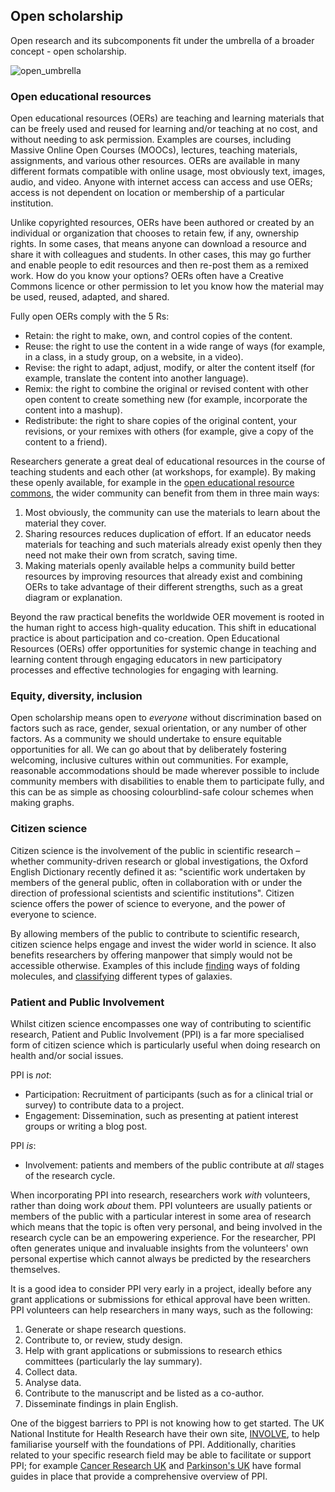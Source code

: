 ## Open scholarship

Open research and its subcomponents fit under the umbrella of a broader concept - open scholarship.

![open_umbrella](../../figures/reproducibility/open_umbrella.png)

### Open educational resources

Open educational resources (OERs) are teaching and learning materials that can be freely used and reused for learning and/or teaching at no cost, and without needing to ask permission. Examples are courses, including Massive Online Open Courses (MOOCs), lectures, teaching materials, assignments, and various other resources. OERs are available in many different formats compatible with online usage, most obviously text, images, audio, and video. Anyone with internet access can access and use OERs; access is not dependent on location or membership of a particular institution.

Unlike copyrighted resources, OERs have been authored or created by an individual or organization that chooses to retain few, if any, ownership rights. In some cases, that means anyone can download a resource and share it with colleagues and students. In other cases, this may go further and enable people to edit resources and then re-post them as a remixed work. How do you know your options? OERs often have a Creative Commons licence or other permission to let you know how the material may be used, reused, adapted, and shared.

Fully open OERs comply with the 5 Rs:

- Retain: the right to make, own, and control copies of the content.
- Reuse: the right to use the content in a wide range of ways (for example, in a class, in a study group, on a website, in a video).
- Revise: the right to adapt, adjust, modify, or alter the content itself (for example, translate the content into another language).
- Remix: the right to combine the original or revised content with other open content to create something new (for example, incorporate the content into a mashup).
- Redistribute: the right to share copies of the original content, your revisions, or your remixes with others (for example, give a copy of the content to a friend).

Researchers generate a great deal of educational resources in the course of teaching students and each other (at workshops, for example).
By making these openly available, for example in the [open educational resource commons](https://www.oercommons.org/), the wider community can benefit from them in three main ways:

1. Most obviously, the community can use the materials to learn about the material they cover.
2. Sharing resources reduces duplication of effort.
If an educator needs materials for teaching and such materials already exist openly then they need not make their own from scratch, saving time.
3. Making materials openly available helps a community build better resources by improving resources that already exist and combining OERs to take advantage of their different strengths, such as a great diagram or explanation.

Beyond the raw practical benefits the worldwide OER movement is rooted in the human right to access high-quality education.
This shift in educational practice is about participation and co-creation.
Open Educational Resources (OERs) offer opportunities for systemic change in teaching and learning content through engaging educators in new participatory processes and effective technologies for engaging with learning.

### Equity, diversity, inclusion

Open scholarship means open to *everyone* without discrimination based on factors such as race, gender, sexual orientation, or any number of other factors.
As a community we should undertake to ensure equitable opportunities for all.
We can go about that by deliberately fostering welcoming, inclusive cultures within out communities.
For example, reasonable accommodations should be made wherever possible to include community members with disabilities to enable them to participate fully, and this can be as simple as choosing colourblind-safe colour schemes when making graphs.

### Citizen science

Citizen science is the involvement of the public in scientific research – whether community-driven research or global investigations, the Oxford English Dictionary recently defined it as: "scientific work undertaken by members of the general public, often in collaboration with or under the direction of professional scientists and scientific institutions".
Citizen science offers the power of science to everyone, and the power of everyone to science.

By allowing members of the public to contribute to scientific research, citizen science helps engage and invest the wider world in science.
It also benefits researchers by offering manpower that simply would not be accessible otherwise.
Examples of this include [finding](https://citizensciencegames.com/games/eterna/) ways of folding molecules, and [classifying](https://www.zooniverse.org/) different types of galaxies.

### Patient and Public Involvement
Whilst citizen science encompasses one way of contributing to scientific research, Patient and Public Involvement (PPI) is a far more specialised form of citizen science which is particularly useful when doing research on health and/or social issues.

PPI is *not*:
- Participation: Recruitment of participants (such as for a clinical trial or survey) to contribute data to a project.
- Engagement: Dissemination, such as presenting at patient interest groups or writing a blog post.

PPI *is*:
- Involvement: patients and members of the public contribute at *all* stages of the research cycle.

When incorporating PPI into research, researchers work *with* volunteers, rather than doing work *about* them.
PPI volunteers are usually patients or members of the public with a particular interest in some area of research which means that the topic is often very personal, and being involved in the research cycle can be an empowering experience.
For the researcher, PPI often generates unique and invaluable insights from the volunteers' own personal expertise which cannot always be predicted by the researchers themselves.

It is a good idea to consider PPI very early in a project, ideally before any grant applications or submissions for ethical approval have been written.
PPI volunteers can help researchers in many ways, such as the following:
1. Generate or shape research questions.
2. Contribute to, or review, study design.
3. Help with grant applications or submissions to research ethics committees (particularly the lay summary).
4. Collect data.
5. Analyse data.
6. Contribute to the manuscript and be listed as a co-author.
7. Disseminate findings in plain English.

One of the biggest barriers to PPI is not knowing how to get started.
The UK National Institute for Health Research have their own site, [INVOLVE](https://www.invo.org.uk/), to help familiarise yourself with the foundations of PPI.
Additionally, charities related to your specific research field may be able to facilitate or support PPI; for example [Cancer Research UK](https://www.cancerresearchuk.org/funding-for-researchers/patient-involvement-toolkit-for-researchers) and [Parkinson's UK](https://www.parkinsons.org.uk/research/patient-and-public-involvement-ppi) have formal guides in place that provide a comprehensive overview of PPI.
